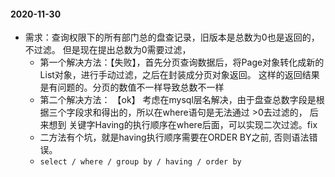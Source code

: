 #### 2020-11-30
* 需求：查询权限下的所有部门总的盘查记录，旧版本是总数为0也是返回的，不过滤。
但是现在提出总数为0需要过滤，
   * 第一个解决方法：【失败】，首先分页查询数据后，将Page对象转化成新的List对象，进行手动过滤，之后在封装成分页对象返回。
   这样的返回结果是有问题的。分页的数值不一样导致总数不一样
   * 第二个解决方法： 【ok】 考虑在mysql层名解决，由于盘查总数字段是根据三个字段求和得出的，所以在where语句是无法通过 >0去过滤的，
   后来想到 关键字Having的执行顺序在where后面，可以实现二次过滤。fix
   * 二方法有个坑，就是having执行顺序需要在ORDER BY之前, 否则语法错误。
   * `select / where / group by / having / order by`